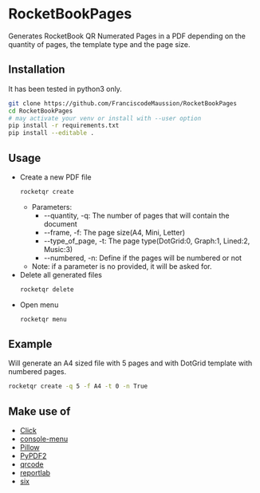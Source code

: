 # RocketBookPages
Generates RocketBook QR Numerated Pages in a PDF depending on the quantity of pages, the template type and the page size.

## Installation
It has been tested in python3 only.
```bash
git clone https://github.com/FranciscodeMaussion/RocketBookPages
cd RocketBookPages
# may activate your venv or install with --user option
pip install -r requirements.txt
pip install --editable .
```

## Usage
- Create a new PDF file 
    ```bash
    rocketqr create
    ```
    - Parameters:
        - --quantity, -q: The number of pages that will contain the document
        - --frame, -f: The page size(A4, Mini, Letter)
        - --type_of_page, -t: The page type(DotGrid:0, Graph:1, Lined:2, Music:3)
        - --numbered, -n: Define if the pages will be numbered or not
    - Note: if a parameter is no provided, it will be asked for.
- Delete all generated files
    ```bash
    rocketqr delete
    ```
- Open menu
    ```bash
    rocketqr menu
    ```

## Example
Will generate an A4 sized file with 5 pages and with DotGrid template with numbered pages.
```bash
rocketqr create -q 5 -f A4 -t 0 -n True
```

## Make use of
- [Click](https://click.palletsprojects.com)
- [console-menu](https://github.com/aegirhall/console-menu)
- [Pillow](https://pillow.readthedocs.io/en/stable/)
- [PyPDF2](https://pythonhosted.org/PyPDF2/)
- [qrcode](https://github.com/lincolnloop/python-qrcode)
- [reportlab](https://www.reportlab.com/)
- [six](https://github.com/benjaminp/six)

